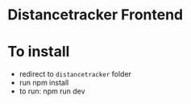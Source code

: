 # Distancetracker Frontend

# To install
- redirect to ```distancetracker``` folder 
- run npm install
- to run: npm run dev